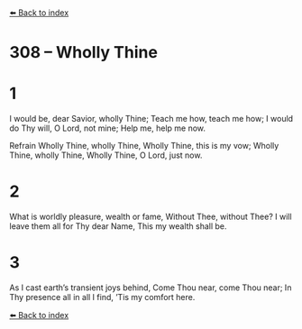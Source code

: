 [⬅️ Back to index](../README.md)

# 308 – Wholly Thine


# 1
I would be, dear Savior, wholly Thine;
Teach me how, teach me how;
I would do Thy will, O Lord, not mine;
Help me, help me now.

Refrain
Wholly Thine, wholly Thine,
Wholly Thine, this is my vow;
Wholly Thine, wholly Thine,
Wholly Thine, O Lord, just now.

# 2
What is worldly pleasure, wealth or fame,
Without Thee, without Thee?
I will leave them all for Thy dear Name,
This my wealth shall be.

# 3
As I cast earth’s transient joys behind,
Come Thou near, come Thou near;
In Thy presence all in all I find,
’Tis my comfort here.

[⬅️ Back to index](../README.md)
